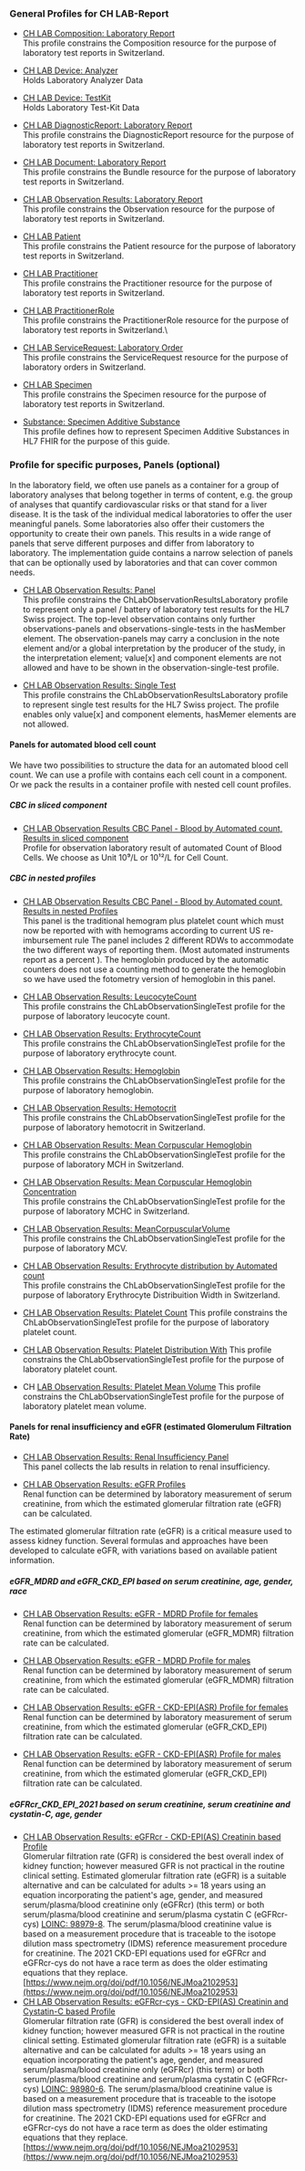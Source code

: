 <!-- markdownlint-disable MD001 MD033 MD041 -->

### General Profiles for CH LAB-Report

* [CH LAB Composition: Laboratory Report](StructureDefinition-ch-lab-report-composition.html)\
This profile constrains the Composition resource for the purpose of laboratory test reports in Switzerland.

* [CH LAB Device: Analyzer](StructureDefinition-ch-lab-report-device-analyzer.html)\
Holds Laboratory Analyzer Data

* [CH LAB Device: TestKit](StructureDefinition-ch-lab-report-device-test-kit.html)\
Holds Laboratory Test-Kit Data

* [CH LAB DiagnosticReport: Laboratory Report](StructureDefinition-ch-lab-diagnosticreport.html)\
This profile constrains the DiagnosticReport resource for the purpose of laboratory test reports in Switzerland.

* [CH LAB Document: Laboratory Report](StructureDefinition-ch-lab-report-document.html)\
This profile constrains the Bundle resource for the purpose of laboratory test reports in Switzerland.
* [CH LAB Observation Results: Laboratory Report](StructureDefinition-ch-lab-observation-results-laboratory.html)\
This profile constrains the Observation resource for the purpose of laboratory test reports in Switzerland.
* [CH LAB Patient](StructureDefinition-ch-lab-patient.html)\
This profile constrains the Patient resource for the purpose of laboratory test reports in Switzerland.
* [CH LAB Practitioner](StructureDefinition-ch-lab-practitioner.html)\
This profile constrains the Practitioner resource for the purpose of laboratory test reports in Switzerland.
* [CH LAB PractitionerRole](StructureDefinition-ch-lab-practitionerrole.html)\
This profile constrains the PractitionerRole resource for the purpose of laboratory test reports in Switzerland.\
* [CH LAB ServiceRequest: Laboratory Order](StructureDefinition-ch-lab-report-servicerequest.html)\
This profile constrains the ServiceRequest resource for the purpose of laboratory orders in Switzerland.
* [CH LAB Specimen](StructureDefinition-ch-lab-specimen.html)\
This profile constrains the Specimen resource for the purpose of laboratory test reports in Switzerland.
* [Substance: Specimen Additive Substance](StructureDefinition-specimen-additive-substance-eu-lab.html)\
This profile defines how to represent Specimen Additive Substances in HL7 FHIR for the purpose of this guide.

### Profile for specific purposes, Panels (optional)

In the laboratory field, we often use panels as a container for a group of laboratory analyses that belong together in terms of content, e.g. the group of analyses that quantify cardiovascular risks or that stand for a liver disease.
It is the task of the individual medical laboratories to offer the user meaningful panels. Some laboratories also offer their customers the opportunity to create their own panels. This results in a wide range of panels that serve different purposes and differ from laboratory to laboratory. 
The implementation guide contains a narrow selection of panels that can be optionally used by laboratories and that can cover common needs.

* [CH LAB Observation Results: Panel](StructureDefinition-ChLab-observation-panel.html)\
This profile constrains the ChLabObservationResultsLaboratory profile to represent only a panel / battery of laboratory test results for the HL7 Swiss project. The top-level observation contains only further observations-panels and observations-single-tests in the hasMember element. The observation-panels may carry a conclusion in the note element and/or a global interpretation by the producer of the study, in the interpretation element; value[x] and component elements are not allowed and have to be shown in the observation-single-test profile.

* [CH LAB Observation Results: Single Test](StructureDefinition-ChLab-observation-single-test.html)\
This profile constrains the ChLabObservationResultsLaboratory profile to represent single test results for the HL7 Swiss project. The profile enables only value[x] and component elements, hasMemer elements are not allowed.

#### Panels for automated blood cell count

We have two possibilities to structure the data for an automated blood cell count. We can use a profile with contains each cell count in a component. Or we pack the results in a container profile with nested cell count profiles.

##### CBC in sliced component

* [CH LAB Observation Results CBC Panel - Blood by Automated count, Results in sliced component](StructureDefinition-ch-lab-observation-cbc.html)\
Profile for observation laboratory result of automated Count of Blood Cells. We choose as Unit 10⁹/L or 10¹²/L for Cell Count.

##### CBC in nested profiles

* [CH LAB Observation Results CBC Panel - Blood by Automated count, Results in nested Profiles](StructureDefinition-ch-lab-observation-cbc-panel.html)\
This panel is the traditional hemogram plus platelet count which must now be reported with with hemograms according to current US re-imbursement rule The panel includes 2 different RDWs to accommodate the two different ways of reporting them. (Most automated instruments report as a percent ). The hemoglobin produced by the automatic counters does not use a counting method to generate the hemoglobin so we have used the fotometry version of hemoglobin in this panel.

* [CH LAB Observation Results: LeucocyteCount](StructureDefinition-ch-lab-observation-results-wbc.html)\
This profile constrains the ChLabObservationSingleTest profile for the purpose of laboratory leucocyte count.

* [CH LAB Observation Results: ErythrocyteCount](StructureDefinition-ch-lab-observation-results-rbc.html)\
This profile constrains the ChLabObservationSingleTest profile for the purpose of laboratory erythrocyte count.

* [CH LAB Observation Results: Hemoglobin](StructureDefinition-ch-lab-observation-results-hb.html)\
This profile constrains the ChLabObservationSingleTest profile for the purpose of laboratory hemoglobin.

* [CH LAB Observation Results: Hemotocrit](StructureDefinition-ch-lab-observation-results-ht.html)\
This profile constrains the ChLabObservationSingleTest profile for the purpose of laboratory hemotocrit in Switzerland.

* [CH LAB Observation Results: Mean Corpuscular Hemoglobin](StructureDefinition-ch-lab-observation-results-mch.html)\
This profile constrains the ChLabObservationSingleTest profile for the purpose of laboratory MCH in Switzerland.

* [CH LAB Observation Results: Mean Corpuscular Hemoglobin Concentration](StructureDefinition-ch-lab-observation-results-mchc.html)\
This profile constrains the ChLabObservationSingleTest profile for the purpose of laboratory MCHC in Switzerland.

* [CH LAB Observation Results: MeanCorpuscularVolume](StructureDefinition-ch-lab-observation-results-mcv.html)\
This profile constrains the ChLabObservationSingleTest profile for the purpose of laboratory MCV.

* [CH LAB Observation Results: Erythrocyte distribution by Automated count](StructureDefinition-ch-lab-observation-results-ery-distribution-width.html)\
This profile constrains the ChLabObservationSingleTest profile for the purpose of laboratory Erythrocyte Distribuition Width in Switzerland.

* [CH LAB Observation Results: Platelet Count](StructureDefinition-ch-lab-observation-results-platelets.html)
This profile constrains the ChLabObservationSingleTest profile for the purpose of laboratory platelet count.

* [CH LAB Observation Results: Platelet Distribution With](StructureDefinition-ch-lab-observation-results-platelets-distribution-width.html)
This profile constrains the ChLabObservationSingleTest profile for the purpose of laboratory platelet count.

* CH [LAB Observation Results: Platelet Mean Volume](StructureDefinition-ch-lab-observation-results-platelets-mean-volume.html)
This profile constrains the ChLabObservationSingleTest profile for the purpose of laboratory platelet mean volume.


#### Panels for renal insufficiency and eGFR (estimated Glomerulum Filtration Rate)

* [CH LAB Observation Results: Renal Insufficiency Panel](StructureDefinition-ch-lab-observation-renal-insufficiency-panel.html)\
This panel collects the lab results in relation to renal insufficiency.

* [CH LAB Observation Results: eGFR Profiles](StructureDefinition-ch-lab-observation-egfr.html)\
Renal function can be determined by laboratory measurement of serum creatinine, from which the estimated glomerular filtration rate (eGFR) can be calculated.

The estimated glomerular filtration rate (eGFR) is a critical measure used to assess kidney function. Several formulas and approaches have been developed to calculate eGFR, with variations based on available patient information.

##### eGFR_MDRD and eGFR_CKD_EPI based on serum creatinine, age, gender, race

* [CH LAB Observation Results: eGFR - MDRD Profile for females](StructureDefinition-ch-lab-observation-egfr-mdrd-female.html)\
Renal function can be determined by laboratory measurement of serum creatinine, from which the estimated glomerular (eGFR_MDMR) filtration rate can be calculated.
* [CH LAB Observation Results: eGFR - MDRD Profile for males](StructureDefinition-ch-lab-observation-egfr-mdrd-male.html)\
Renal function can be determined by laboratory measurement of serum creatinine, from which the estimated glomerular (eGFR_MDMR) filtration rate can be calculated.

* [CH LAB Observation Results: eGFR - CKD-EPI(ASR) Profile for females](StructureDefinition-ch-lab-observation-egfr-female.html)\
Renal function can be determined by laboratory measurement of serum creatinine, from which the estimated glomerular (eGFR_CKD_EPI) filtration rate can be calculated.
* [CH LAB Observation Results: eGFR - CKD-EPI(ASR) Profile for males](StructureDefinition-ch-lab-observation-egfr-ckd-epi-male.html)\
Renal function can be determined by laboratory measurement of serum creatinine, from which the estimated glomerular (eGFR_CKD_EPI) filtration rate can be calculated.

##### eGFRcr_CKD_EPI_2021 based on serum creatinine, serum creatinine and cystatin-C, age, gender

* [CH LAB Observation Results: eGFRcr - CKD-EPI(AS) Creatinin based Profile](StructureDefinition-ch-lab-observation-egfr-cr-ckd-epi-2021.html)\
Glomerular filtration rate (GFR) is considered the best overall index of kidney function; however measured GFR is not practical in the routine clinical setting. Estimated glomerular filtration rate (eGFR) is a suitable alternative and can be calculated for adults >= 18 years using an equation incorporating the patient's age, gender, and measured serum/plasma/blood creatinine only (eGFRcr) (this term) or both serum/plasma/blood creatinine and serum/plasma cystatin C (eGFRcr-cys) [LOINC: 98979-8](https://loinc.org/98979-8/). The serum/plasma/blood creatinine value is based on a measurement procedure that is traceable to the isotope dilution mass spectrometry (IDMS) reference measurement procedure for creatinine. The 2021 CKD-EPI equations used for eGFRcr and eGFRcr-cys do not have a race term as does the older estimating equations that they replace. [https://www.nejm.org/doi/pdf/10.1056/NEJMoa2102953](https://www.nejm.org/doi/pdf/10.1056/NEJMoa2102953)
* [CH LAB Observation Results: eGFRcr-cys - CKD-EPI(AS) Creatinin and Cystatin-C based Profile](StructureDefinition-ch-lab-observation-egfr-cr-cys-ckd-epi-2021.html)\
Glomerular filtration rate (GFR) is considered the best overall index of kidney function; however measured GFR is not practical in the routine clinical setting. Estimated glomerular filtration rate (eGFR) is a suitable alternative and can be calculated for adults >= 18 years using an equation incorporating the patient's age, gender, and measured serum/plasma/blood creatinine only (eGFRcr) (this term) or both serum/plasma/blood creatinine and serum/plasma cystatin C (eGFRcr-cys) [LOINC: 98980-6](https://loinc.org/98980-6/). The serum/plasma/blood creatinine value is based on a measurement procedure that is traceable to the isotope dilution mass spectrometry (IDMS) reference measurement procedure for creatinine. The 2021 CKD-EPI equations used for eGFRcr and eGFRcr-cys do not have a race term as does the older estimating equations that they replace. [https://www.nejm.org/doi/pdf/10.1056/NEJMoa2102953](https://www.nejm.org/doi/pdf/10.1056/NEJMoa2102953)

<!--- 
### Data Type Profiles

{% for sd_hash in site.data.structuredefinitions -%} {%- assign sd = sd_hash[1] -%} {%- if sd.kind == "complex-type" and sd.type != "Extension" -%}

<li>
    <a href="{{sd.path}}">{{sd.title}}</a>
</li>
{%- endif -%} {%- endfor -%}
--->
